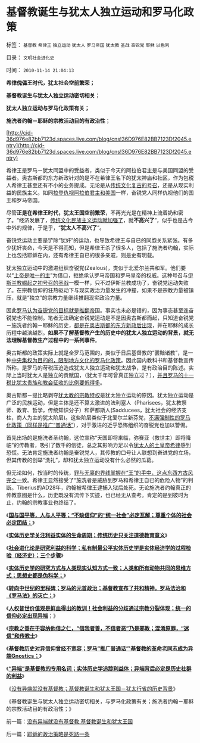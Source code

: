 # 基督教诞生与犹太人独立运动和罗马化政策

标签： `基督教` `希律王` `独立运动` `犹太人` `罗马帝国` `犹太教` `圣战` `奋锐党` `耶稣` `以色列` 

目录： `文明社会进化史`

时间： `2010-11-14 21:04:13`

**希律傀儡王时代，犹太社会空前繁荣；**

**基督教诞生与犹太人独立运动密切相关**；

**犹太人独立运动与罗马化政策有关；**

**施洗者约翰－耶稣的宗教活动目的有政治性**；

[http://cid-36d976e82bb7123d.spaces.live.com/blog/cns!36D976E82BB7123D!2045.entry](http://cid-36d976e82bb7123d.spaces.live.com/blog/cns!36D976E82BB7123D!2045.entry)

希律王是罗马－犹太同盟中的受益者，类似于今天的阿拉伯君主是与美国同盟的受益者。奥古斯都的东方新政针对的是不在希律王名下的犹太神庙和社区，作为包税人希律王甚至还有不小的业务提成。无论是从[传统文化复古的号召](../../../2010/10/27/民族主义：西方文艺复兴，东方王朝复古.md)，还是从现实利益的民族主义。如同[拉登仇视阿拉伯君主和美国](../../../2009/7/3/美国的人权民主是怎么惹来了本拉登老师的恐怖战争.md)一样，奋锐党人同样仇视他们的国王和罗马帝国。

尽管**正是在希律王时代，犹太王国空前繁荣**，不再光光是在精神上流着奶和密了。“经济发展了，[传统文化民族主义运动就加强了](../../../2010/10/28/世界民族主义运动后期的东方插曲.md)，就**不高兴了**”，似乎也是古今中外的规律，于是乎，“**犹太人不高兴了**”。

奋锐党运动主要是铲除“犹奸”的运动，也导致希律王与自已的同胞关系紧张。有多少犹奸丧命，今天是不得而知，但是希律王杀了很多人，包括了施洗者约翰，实际上也包括耶稣在内，还有希律王自已的很多亲戚，则是史有明载。

犹太独立运动中的激进组织奋锐党(Zealous)，类似于北爱尔兰共和军。他们要以“[上帝是唯一的主](../../../2010/5/24/一神教改革致宗教分裂中衰亡的古埃及18王朝.md)”为借口，拒绝承认罗马帝国和罗马皇帝的权威。这种号召与[伊斯兰教崛起之初号召的圣战](../../../2010/5/22/仁者无敌话宽容，伊斯兰和阿拉伯帝国.md)一模一样，只不过伊斯兰教成功了，奋锐党运动失败了。在宗教信仰的狂热驱动下与现实政治力量发生的冲撞，如果不是宗教力量被镇压，就是“独立”的宗教力量继续推翻现实政治力量。

因此[罗马认为奋锐党的目标就是推翻帝](http://darthvad.blog.163.com/blog/static/53399470201061493946107/)国。事实也未必是错的，因为事态甚至连奋锐党也不能控制。笔者无法确定奋锐党运动是不是因奥古斯都而起，只知道奋锐党－施洗者约翰－耶稣的历史，[都是在奥古斯都的东方新政后出现](../../../2010/5/8/神庙构成了法老时代经济生活中事实上的采邑.md)，并在耶稣的成长历程中越演越烈。**如果不了解基督教产生的历史中的犹太人独立运动的背景，就无法理解基督教生产过程中的一系列事件**。

奥古斯都的政策实际上就是全罗马范围的，类似于日后基督教的“罢黜诸教”，是一种[中央集权为目的的，限制地方文化的罗马化政策](../../../2010/10/31/中央集权的本质是中央集“税”；中国垂危在1900／1940.md)。因此国内教科书和基督教宣传所称，是罗马的苛税压迫造成犹太人独立运动和犹太战争，是有政治目的陈述。实际上当时犹太人是独立的贡赋国，（犹太千年可曾真正独立过？），[并且罗马的十一税比犹太贵族和教会征收的比例要低得多](../../../2010/10/30/殖民者和土皇帝，强国奴Vs亡国奴.md)。

奥古斯都－提比略剥夺[犹太教的宗教特权](http://darthvad.blog.163.com/blog/static/53399470201062982522267/)是犹太独立运动的原因。犹太独立运动是广泛的民族运动，但是主体是还不算太激进的法利塞人（Pharisees，犹太教祭师、教育、哲学，传统知识分子）和萨都斯人(Sadducees，犹太社会的经济支柱，商人为主的犹太阶层)。这些阶层类似于北爱尔兰新芬党，[不满强制性的罗马化政策（同样是推广“普通话”](../../../2010/11/13/基督教曾经不宽容；老基督教也成为异端Gnostics.md)），对于激进的近乎恐怖组织的奋锐党也加以警惕。

首先出场的是施洗者圣约翰，这位宣称“天国即将来临，弥赛亚（救世主）即将降临”的传教者，吸引了数千的信徒，总之其影响力足以令[犹太人的土皇帝希律](../../../2010/10/30/殖民者和土皇帝，强国奴Vs亡国奴.md)感到恐慌。无法肯定施洗者约翰是奋锐党人，其传教的口号让人联想到奋进党的立场，但其传教的创举“洗礼”，却和犹太独立运动没有什么必然的瓜葛。

但无论如何，按当时的传统，[罪与无辜的界线掌握在“王”的手中，这点东西方古风完全一](http://hi.baidu.com/darthchn/blog/item/5d69703c59ef96c89f3d62f5.html)致。希律王显然接受了“施洗者是威胁到罗马和希律王自已的危险人物”的判断。Tiberius的AD28年，约翰被希律王逮捕入狱后处死。无论施洗者约翰真正的传教意图是什么，历史既没有流传下实迹，也已经无从查考。肯定的是到彼时为止，约翰的宗教事业也终结了。

《[**国与国平等，人与人平等；“不缺信仰”的“统一社会”必定瓦解；尊重个体的社会必定团结；**](../../../2010/11/11/为什么到处都宣扬“普世的价值观”.md)》

《[**实体历史学关注利益实体的生命周期；传统历史只关注道德教育意义**](../../../2010/11/11/林语堂：利益是平民的利益，道德是统治阶级的道德.md)》

《[**社会进化论是研究利益的科学；私有制最公平实体历史学是实体经济学的过程检验（经济史）；三个步骤**](../../../2010/11/11/实体历史分析,为什么私有制最公平？.md)》

《[**实体历史学的研究方式与人类现实认知方式一致；人类和所有动物共同的思维方式；思想史都是伪科学；**](../../../2010/11/13/为什么“机器人”不可能成为人类的敌人.md)》

《[**转向中世纪的里程碑；罗马的元首政治；基督教宣布了共和精神，罗马法治和《罗马法》的灭亡；**](../../../2010/11/13/基督教宣布了罗马法治和《罗马法》的灭亡.md)》

《[**人权普世价值观是鲜血得出的教训！社会利益的分歧通过宗教分裂体现；统一的信仰必定出现异端**](../../../2010/11/13/统一的信仰必定出现异端;鲜血凝成普世价值观！.md)；》

《[**宗教之善在于容纳他信之仁，“信我者善，不信者恶”乃是邪教；混淆原罪，“迷信”和传教士**](../../../2010/11/13/宗教之善在于容纳他信之仁和中国特色的信仰.md)》

《[**基督教历史对异信仰曾经不宽容；罗马“推广普通话”'基督教的革命老同志成为异端Gnostics；**](../../../2010/11/13/基督教曾经不宽容；老基督教也成为异端Gnostics.md)》

《[**“异端”是基督教的专用名词；实体历史学追踪利益体；异端背后必定是历史社群的利益**](../../../2010/11/13/“异端”是基督教历史上的专用名词.md)》

《[没有异端就没有基督教；基督教诞生和犹太王国－犹太行省的历史背景](../../../2010/11/14/没有异端就没有基督教,基督教诞生和犹太王国.md)》

《基督教诞生与犹太人独立运动密切相关，与罗马化政策有关；施洗者约翰－耶稣的宗教活动目的有政治性；》



前一篇：[没有异端就没有基督教,基督教诞生和犹太王国](../../../2010/11/14/没有异端就没有基督教,基督教诞生和犹太王国.md)

后一篇：[耶稣的政治策略是死路一条](../../../2010/11/14/耶稣的政治策略是死路一条.md)